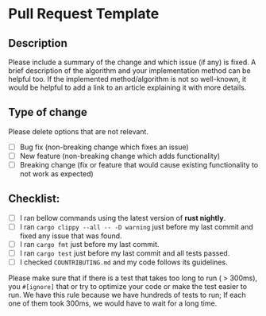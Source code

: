 # Pull Request Template

## Description

Please include a summary of the change and which issue (if any) is fixed.
A brief description of the algorithm and your implementation method can be helpful too. If the implemented method/algorithm is not so
well-known, it would be helpful to add a link to an article explaining it with more details.

## Type of change

Please delete options that are not relevant.

- [ ] Bug fix (non-breaking change which fixes an issue)
- [ ] New feature (non-breaking change which adds functionality)
- [ ] Breaking change (fix or feature that would cause existing functionality to not work as expected)

## Checklist:

- [ ] I ran bellow commands using the latest version of **rust nightly**.
- [ ] I ran `cargo clippy --all -- -D warning` just before my last commit and fixed any issue that was found.
- [ ] I ran `cargo fmt` just before my last commit.
- [ ] I ran `cargo test` just before my last commit and all tests passed.
- [ ] I checked `COUNTRIBUTING.md` and my code follows its guidelines.

Please make sure that if there is a test that takes too long to run ( > 300ms), you `#[ignore]` that or
try to optimize your code or make the test easier to run. We have this rule because we have hundreds of
tests to run; If each one of them took 300ms, we would have to wait for a long time.
